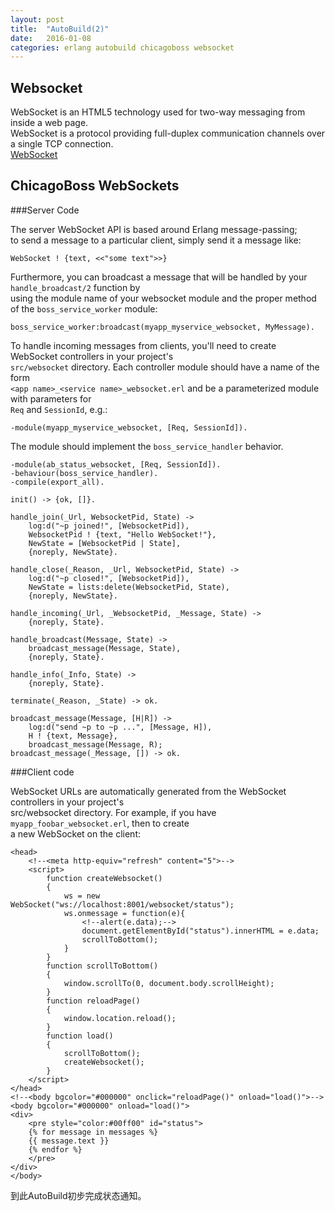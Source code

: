 ```yaml
---
layout: post
title:  "AutoBuild(2)"
date:   2016-01-08
categories: erlang autobuild chicagoboss websocket
---
```


Websocket
---------

WebSocket is an HTML5 technology used for two-way messaging from inside a web page.  
WebSocket is a protocol providing full-duplex communication channels over a single TCP connection.  
[WebSocket](https://en.wikipedia.org/wiki/WebSocket)

ChicagoBoss WebSockets
----------------------

###Server Code

The server WebSocket API is based around Erlang message-passing;  
to send a message to a particular client, simply send it a message like:

    WebSocket ! {text, <<"some text">>}

Furthermore, you can broadcast a message that will be handled by your `handle_broadcast/2` function by  
using the module name of your websocket module and the proper method of the `boss_service_worker` module:

    boss_service_worker:broadcast(myapp_myservice_websocket, MyMessage).

To handle incoming messages from clients, you'll need to create WebSocket controllers in your project's  
`src/websocket` directory. Each controller module should have a name of the form  
`<app name>_<service name>_websocket.erl` and be a parameterized module with parameters for  
`Req` and `SessionId`, e.g.:

    -module(myapp_myservice_websocket, [Req, SessionId]).

The module should implement the `boss_service_handler` behavior. 

    -module(ab_status_websocket, [Req, SessionId]).
    -behaviour(boss_service_handler).
    -compile(export_all).

    init() -> {ok, []}.

    handle_join(_Url, WebsocketPid, State) ->
        log:d("~p joined!", [WebsocketPid]),
        WebsocketPid ! {text, "Hello WebSocket!"},
        NewState = [WebsocketPid | State],
        {noreply, NewState}.

    handle_close(_Reason, _Url, WebsocketPid, State) ->
        log:d("~p closed!", [WebsocketPid]),
        NewState = lists:delete(WebsocketPid, State),
        {noreply, NewState}.

    handle_incoming(_Url, _WebsocketPid, _Message, State) ->
        {noreply, State}.

    handle_broadcast(Message, State) ->
        broadcast_message(Message, State),
        {noreply, State}.

    handle_info(_Info, State) ->
        {noreply, State}.

    terminate(_Reason, _State) -> ok.

    broadcast_message(Message, [H|R]) ->
        log:d("send ~p to ~p ...", [Message, H]),
        H ! {text, Message},
        broadcast_message(Message, R);
    broadcast_message(_Message, []) -> ok.

###Client code

WebSocket URLs are automatically generated from the WebSocket controllers in your project's  
src/websocket directory. For example, if you have `myapp_foobar_websocket.erl`, then to create  
a new WebSocket on the client:

    <head>
        <!--<meta http-equiv="refresh" content="5">-->
        <script>
            function createWebsocket()
            {
                ws = new WebSocket("ws://localhost:8001/websocket/status");
                ws.onmessage = function(e){
                    <!--alert(e.data);-->
                    document.getElementById("status").innerHTML = e.data;
                    scrollToBottom();
                }
            }
            function scrollToBottom()
            {
                window.scrollTo(0, document.body.scrollHeight);
            }
            function reloadPage()
            {
                window.location.reload();
            }
            function load()
            {
                scrollToBottom();
                createWebsocket();
            }
        </script>
    </head>
    <!--<body bgcolor="#000000" onclick="reloadPage()" onload="load()">-->
    <body bgcolor="#000000" onload="load()">
    <div>
        <pre style="color:#00ff00" id="status">
        {% for message in messages %}
        {{ message.text }}
        {% endfor %}
        </pre>
    </div>
    </body>

到此AutoBuild初步完成状态通知。

